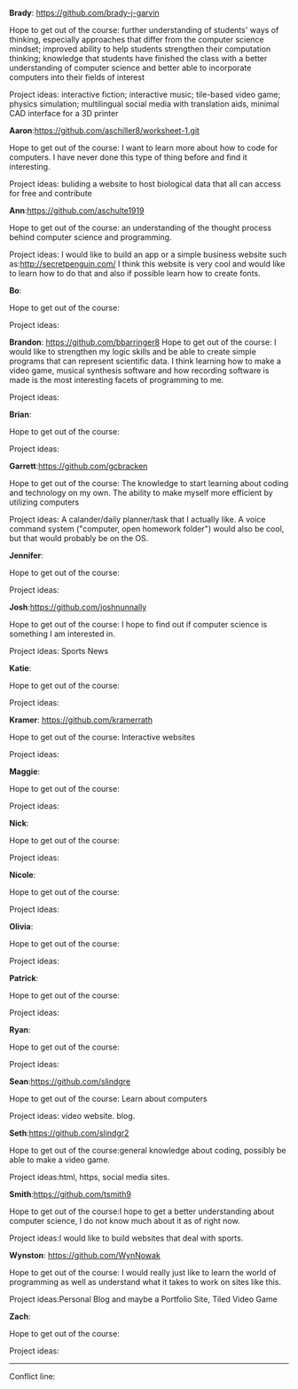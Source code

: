 **Brady**: https://github.com/brady-j-garvin

Hope to get out of the course: further understanding of students' ways of thinking, especially approaches that differ from the computer science mindset; improved ability to help students strengthen their computation thinking; knowledge that students have finished the class with a better understanding of computer science and better able to incorporate computers into their fields of interest

Project ideas: interactive fiction; interactive music; tile-based video game; physics simulation; multilingual social media with translation aids, minimal CAD interface for a 3D printer

**Aaron**:https://github.com/aschiller8/worksheet-1.git

Hope to get out of the course: I want to learn more about how to code for computers. I have never done this type of thing before and find it interesting.

Project ideas: buliding a website to host biological data that all can access for free and contribute

**Ann**:https://github.com/aschulte1919

Hope to get out of the course: an understanding of the thought process behind computer science and programming.

Project ideas: I would like to build an app or a simple business website such as:http://secretpenguin.com/ I think this website is very cool and would like to learn how to do that and also if possible learn how to create fonts.

**Bo**:

Hope to get out of the course:

Project ideas:

**Brandon**:
https://github.com/bbarringer8
Hope to get out of the course: I would like to strengthen my logic skills and be able to create simple programs that can represent scientific data. I think learning how to make a video game, musical synthesis software and how recording software is made is the most interesting facets of programming to me. 

Project ideas:

**Brian**:

Hope to get out of the course:

Project ideas:

**Garrett**:https://github.com/gcbracken

Hope to get out of the course: The knowledge to start learning about coding and technology on my own.  The ability to make myself more efficient by utilizing computers

Project ideas: A calander/daily planner/task that I actually like.  A voice command system ("computer, open homework folder") would also be cool, but that would probably be on the OS.

**Jennifer**:

Hope to get out of the course:

Project ideas:

**Josh**:https://github.com/joshnunnally

Hope to get out of the course: I hope to find out if computer science is something I am interested in.

Project ideas: Sports News

**Katie**:

Hope to get out of the course:

Project ideas:

**Kramer**: https://github.com/kramerrath

Hope to get out of the course: Interactive websites

Project ideas:

**Maggie**:

Hope to get out of the course:

Project ideas:

**Nick**:

Hope to get out of the course:

Project ideas:

**Nicole**:

Hope to get out of the course:

Project ideas:

**Olivia**:

Hope to get out of the course:

Project ideas:

**Patrick**:

Hope to get out of the course:

Project ideas:

**Ryan**:

Hope to get out of the course:

Project ideas:

**Sean**:https://github.com/slindgre

Hope to get out of the course: Learn about computers

Project ideas: video website. blog. 

**Seth**:https://github.com/slindgr2

Hope to get out of the course:general knowledge about coding, possibly be able to make a video game.

Project ideas:html, https, social media sites.

**Smith**:https://github.com/tsmith9

Hope to get out of the course:I hope to get a better understanding about computer science, I do not know much about it as of right now.

Project ideas:I would like to build websites that deal with sports. 

**Wynston**: https://github.com/WynNowak

Hope to get out of the course: I would really just like to learn the world of programming as well as understand what it takes to work on sites like this. 

Project ideas:Personal Blog and maybe a Portfolio Site, Tiled Video Game

**Zach**:

Hope to get out of the course:

Project ideas:

--------

Conflict line:
